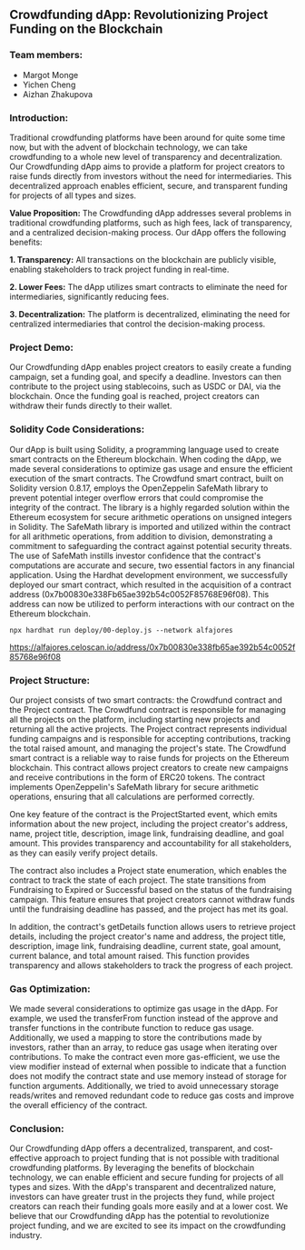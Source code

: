 ## Crowdfunding dApp: Revolutionizing Project Funding on the Blockchain
### Team members: 
 - Margot Monge
 - Yichen Cheng
 - Aizhan Zhakupova
### Introduction:
Traditional crowdfunding platforms have been around for quite some time now, but with the advent of blockchain technology, we can take crowdfunding to a whole new level of transparency and decentralization. Our Crowdfunding dApp aims to provide a platform for project creators to raise funds directly from investors without the need for intermediaries. This decentralized approach enables efficient, secure, and transparent funding for projects of all types and sizes.

**Value Proposition:**
The Crowdfunding dApp addresses several problems in traditional crowdfunding platforms, such as high fees, lack of transparency, and a centralized decision-making process. Our dApp offers the following benefits:

**1. Transparency:** All transactions on the blockchain are publicly visible, enabling stakeholders to track project funding in real-time.

**2. Lower Fees:** The dApp utilizes smart contracts to eliminate the need for intermediaries, significantly reducing fees.

**3. Decentralization:** The platform is decentralized, eliminating the need for centralized intermediaries that control the decision-making process.

### Project Demo:
Our Crowdfunding dApp enables project creators to easily create a funding campaign, set a funding goal, and specify a deadline. Investors can then contribute to the project using stablecoins, such as USDC or DAI, via the blockchain. Once the funding goal is reached, project creators can withdraw their funds directly to their wallet.

### Solidity Code Considerations:
Our dApp is built using Solidity, a programming language used to create smart contracts on the Ethereum blockchain. 
When coding the dApp, we made several considerations to optimize gas usage and ensure the efficient execution of the smart contracts.
The Crowdfund smart contract, built on Solidity version 0.8.17, employs the OpenZeppelin SafeMath library to prevent potential integer overflow errors that could compromise the integrity of the contract. The library is a highly regarded solution within the Ethereum ecosystem for secure arithmetic operations on unsigned integers in Solidity. The SafeMath library is imported and utilized within the contract for all arithmetic operations, from addition to division, demonstrating a commitment to safeguarding the contract against potential security threats. The use of SafeMath instills investor confidence that the contract's computations are accurate and secure, two essential factors in any financial application.
Using the Hardhat development environment, we successfully deployed our smart contract, which resulted in the acquisition of a contract address (0x7b00830e338Fb65ae392b54c0052F85768E96f08). This address can now be utilized to perform interactions with our contract on the Ethereum blockchain.
``` 
npx hardhat run deploy/00-deploy.js --network alfajores
```
https://alfajores.celoscan.io/address/0x7b00830e338fb65ae392b54c0052f85768e96f08

### Project Structure:
Our project consists of two smart contracts: the Crowdfund contract and the Project contract. The Crowdfund contract is responsible for managing all the projects on the platform, including starting new projects and returning all the active projects. The Project contract represents individual funding campaigns and is responsible for accepting contributions, tracking the total raised amount, and managing the project's state. 
The Crowdfund smart contract is a reliable way to raise funds for projects on the Ethereum blockchain. This contract allows project creators to create new campaigns and receive contributions in the form of ERC20 tokens. The contract implements OpenZeppelin's SafeMath library for secure arithmetic operations, ensuring that all calculations are performed correctly.

One key feature of the contract is the ProjectStarted event, which emits information about the new project, including the project creator's address, name, project title, description, image link, fundraising deadline, and goal amount. This provides transparency and accountability for all stakeholders, as they can easily verify project details.

The contract also includes a Project state enumeration, which enables the contract to track the state of each project. The state transitions from Fundraising to Expired or Successful based on the status of the fundraising campaign. This feature ensures that project creators cannot withdraw funds until the fundraising deadline has passed, and the project has met its goal.

In addition, the contract's getDetails function allows users to retrieve project details, including the project creator's name and address, the project title, description, image link, fundraising deadline, current state, goal amount, current balance, and total amount raised. This function provides transparency and allows stakeholders to track the progress of each project.

### Gas Optimization:
We made several considerations to optimize gas usage in the dApp. For example, we used the transferFrom function instead of the approve and transfer functions in the contribute function to reduce gas usage. Additionally, we used a mapping to store the contributions made by investors, rather than an array, to reduce gas usage when iterating over contributions. To make the contract even more gas-efficient, we use the view modifier instead of external when possible to indicate that a function does not modify the contract state and use memory instead of storage for function arguments. Additionally, we tried to avoid unnecessary storage reads/writes and removed redundant code to reduce gas costs and improve the overall efficiency of the contract.

### Conclusion:
Our Crowdfunding dApp offers a decentralized, transparent, and cost-effective approach to project funding that is not possible with traditional crowdfunding platforms. By leveraging the benefits of blockchain technology, we can enable efficient and secure funding for projects of all types and sizes. With the dApp's transparent and decentralized nature, investors can have greater trust in the projects they fund, while project creators can reach their funding goals more easily and at a lower cost. We believe that our Crowdfunding dApp has the potential to revolutionize project funding, and we are excited to see its impact on the crowdfunding industry.